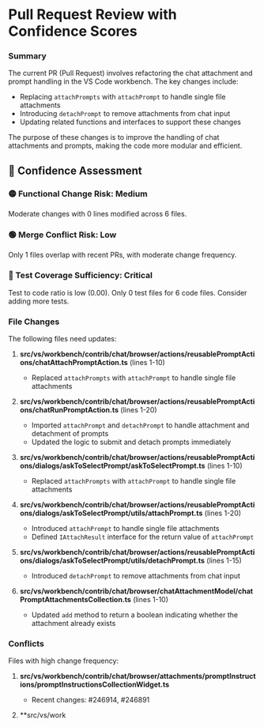 # Pull Request Review with Confidence Scores

### Summary

The current PR (Pull Request) involves refactoring the chat attachment and prompt handling in the VS Code workbench. The key changes include:

* Replacing `attachPrompts` with `attachPrompt` to handle single file attachments
* Introducing `detachPrompt` to remove attachments from chat input
* Updating related functions and interfaces to support these changes

The purpose of these changes is to improve the handling of chat attachments and prompts, making the code more modular and efficient.


## 🎯 Confidence Assessment

### 🟡 Functional Change Risk: Medium
Moderate changes with 0 lines modified across 6 files.

### 🟢 Merge Conflict Risk: Low
Only 1 files overlap with recent PRs, with moderate change frequency.

### 🔴 Test Coverage Sufficiency: Critical
Test to code ratio is low (0.00). Only 0 test files for 6 code files. Consider adding more tests.


### File Changes

The following files need updates:

1. **src/vs/workbench/contrib/chat/browser/actions/reusablePromptActions/chatAttachPromptAction.ts** (lines 1-10)
   * Replaced `attachPrompts` with `attachPrompt` to handle single file attachments

2. **src/vs/workbench/contrib/chat/browser/actions/reusablePromptActions/chatRunPromptAction.ts** (lines 1-20)
   * Imported `attachPrompt` and `detachPrompt` to handle attachment and detachment of prompts
   * Updated the logic to submit and detach prompts immediately

3. **src/vs/workbench/contrib/chat/browser/actions/reusablePromptActions/dialogs/askToSelectPrompt/askToSelectPrompt.ts** (lines 1-10)
   * Replaced `attachPrompts` with `attachPrompt` to handle single file attachments

4. **src/vs/workbench/contrib/chat/browser/actions/reusablePromptActions/dialogs/askToSelectPrompt/utils/attachPrompt.ts** (lines 1-20)
   * Introduced `attachPrompt` to handle single file attachments
   * Defined `IAttachResult` interface for the return value of `attachPrompt`

5. **src/vs/workbench/contrib/chat/browser/actions/reusablePromptActions/dialogs/askToSelectPrompt/utils/detachPrompt.ts** (lines 1-15)
   * Introduced `detachPrompt` to remove attachments from chat input

6. **src/vs/workbench/contrib/chat/browser/chatAttachmentModel/chatPromptAttachmentsCollection.ts** (lines 1-10)
   * Updated `add` method to return a boolean indicating whether the attachment already exists

### Conflicts

Files with high change frequency:

1. **src/vs/workbench/contrib/chat/browser/attachments/promptInstructions/promptInstructionsCollectionWidget.ts**
   * Recent changes: #246914, #246891

2. **src/vs/work

